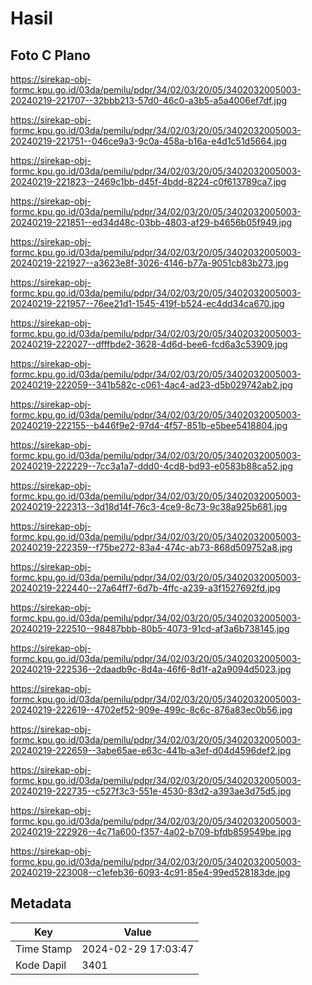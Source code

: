 # Hasil

## Foto C Plano

https://sirekap-obj-formc.kpu.go.id/03da/pemilu/pdpr/34/02/03/20/05/3402032005003-20240219-221707--32bbb213-57d0-46c0-a3b5-a5a4006ef7df.jpg

https://sirekap-obj-formc.kpu.go.id/03da/pemilu/pdpr/34/02/03/20/05/3402032005003-20240219-221751--046ce9a3-9c0a-458a-b16a-e4d1c51d5664.jpg

https://sirekap-obj-formc.kpu.go.id/03da/pemilu/pdpr/34/02/03/20/05/3402032005003-20240219-221823--2469c1bb-d45f-4bdd-8224-c0f613789ca7.jpg

https://sirekap-obj-formc.kpu.go.id/03da/pemilu/pdpr/34/02/03/20/05/3402032005003-20240219-221851--ed34d48c-03bb-4803-af29-b4656b05f949.jpg

https://sirekap-obj-formc.kpu.go.id/03da/pemilu/pdpr/34/02/03/20/05/3402032005003-20240219-221927--a3623e8f-3026-4146-b77a-9051cb83b273.jpg

https://sirekap-obj-formc.kpu.go.id/03da/pemilu/pdpr/34/02/03/20/05/3402032005003-20240219-221957--76ee21d1-1545-419f-b524-ec4dd34ca670.jpg

https://sirekap-obj-formc.kpu.go.id/03da/pemilu/pdpr/34/02/03/20/05/3402032005003-20240219-222027--dfffbde2-3628-4d6d-bee6-fcd6a3c53909.jpg

https://sirekap-obj-formc.kpu.go.id/03da/pemilu/pdpr/34/02/03/20/05/3402032005003-20240219-222059--341b582c-c061-4ac4-ad23-d5b029742ab2.jpg

https://sirekap-obj-formc.kpu.go.id/03da/pemilu/pdpr/34/02/03/20/05/3402032005003-20240219-222155--b446f9e2-97d4-4f57-851b-e5bee5418804.jpg

https://sirekap-obj-formc.kpu.go.id/03da/pemilu/pdpr/34/02/03/20/05/3402032005003-20240219-222229--7cc3a1a7-ddd0-4cd8-bd93-e0583b88ca52.jpg

https://sirekap-obj-formc.kpu.go.id/03da/pemilu/pdpr/34/02/03/20/05/3402032005003-20240219-222313--3d18d14f-76c3-4ce9-8c73-9c38a925b681.jpg

https://sirekap-obj-formc.kpu.go.id/03da/pemilu/pdpr/34/02/03/20/05/3402032005003-20240219-222359--f75be272-83a4-474c-ab73-868d509752a8.jpg

https://sirekap-obj-formc.kpu.go.id/03da/pemilu/pdpr/34/02/03/20/05/3402032005003-20240219-222440--27a64ff7-6d7b-4ffc-a239-a3f1527692fd.jpg

https://sirekap-obj-formc.kpu.go.id/03da/pemilu/pdpr/34/02/03/20/05/3402032005003-20240219-222510--98487bbb-80b5-4073-91cd-af3a6b738145.jpg

https://sirekap-obj-formc.kpu.go.id/03da/pemilu/pdpr/34/02/03/20/05/3402032005003-20240219-222536--2daadb9c-8d4a-46f6-8d1f-a2a9094d5023.jpg

https://sirekap-obj-formc.kpu.go.id/03da/pemilu/pdpr/34/02/03/20/05/3402032005003-20240219-222619--4702ef52-909e-499c-8c6c-876a83ec0b56.jpg

https://sirekap-obj-formc.kpu.go.id/03da/pemilu/pdpr/34/02/03/20/05/3402032005003-20240219-222659--3abe65ae-e63c-441b-a3ef-d04d4596def2.jpg

https://sirekap-obj-formc.kpu.go.id/03da/pemilu/pdpr/34/02/03/20/05/3402032005003-20240219-222735--c527f3c3-551e-4530-83d2-a393ae3d75d5.jpg

https://sirekap-obj-formc.kpu.go.id/03da/pemilu/pdpr/34/02/03/20/05/3402032005003-20240219-222926--4c71a600-f357-4a02-b709-bfdb859549be.jpg

https://sirekap-obj-formc.kpu.go.id/03da/pemilu/pdpr/34/02/03/20/05/3402032005003-20240219-223008--c1efeb36-6093-4c91-85e4-99ed528183de.jpg


## Metadata

| Key        | Value               |
| ---------- | ------------------- |
| Time Stamp | 2024-02-29 17:03:47 |
| Kode Dapil | 3401                |



